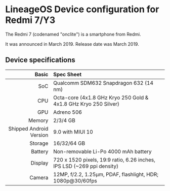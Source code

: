 LineageOS Device configuration for Redmi 7/Y3
=============================================

The Redmi 7 (codenamed "onclite") is a smartphone from Redmi.

It was announced in March 2019. Release date was March 2019.

## Device specifications

Basic   | Spec Sheet
-------:|:-------------------------
SoC     | Qualcomm SDM632 Snapdragon 632 (14 nm)
CPU     | Octa-core (4x1.8 GHz Kryo 250 Gold & 4x1.8 GHz Kryo 250 Silver)
GPU     | Adreno 506
Memory  | 2/3/4 GB
Shipped Android Version | 9.0 with MIUI 10
Storage | 16/32/64 GB
Battery | Non-removable Li-Po 4000 mAh battery
Display | 720 x 1520 pixels, 19:9 ratio, 6.26 inches, IPS LSD (~269 ppi density)
Camera  | 12MP, f/2.2, 1.25µm, PDAF, flashlight, HDR; 1080p@30/60fps
